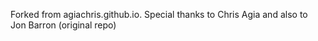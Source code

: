 
Forked from agiachris.github.io. Special thanks to Chris Agia and also to Jon Barron (original repo)
